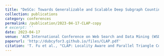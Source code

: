 ```yaml
---
title: "DeSCo: Towards Generalizable and Scalable Deep Subgraph Counting"
collection: publications
category: conferences
permalink: /publication/2023-04-17-CLAP-copy
# excerpt: ''
date: 2023-04-17
venue: 'ACM International Conference on Web Search and Data Mining (WSDM), 2024'
paperurl: 'http://dubcyfor3.github.io/files/CLAP.pdf'
citation: 'T. Fu et al., "CLAP: Locality Aware and Parallel Triangle Counting with Content Addressable Memory," 2023 Design, Automation & Test in Europe Conference & Exhibition (DATE), Antwerp, Belgium, 2023, pp. 1-6, doi: 10.23919/DATE56975.2023.10136997.'
---
```


<!-- The contents above will be part of a list of publications, if the user clicks the link for the publication than the contents of section will be rendered as a full page, allowing you to provide more information about the paper for the reader. When publications are displayed as a single page, the contents of the above "citation" field will automatically be included below this section in a smaller font. -->